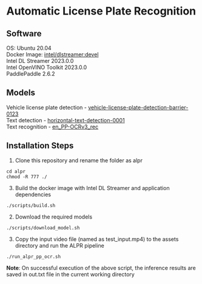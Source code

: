# Automatic License Plate Recognition

## Software   
OS: Ubuntu 20.04   
Docker Image: [intel/dlstreamer:devel](https://hub.docker.com/layers/intel/dlstreamer/devel/images/sha256-3d211ab50bcdd3d9c4a71d18893c826e9a3717d3301f4a1b5b7aa68563ce78d5?context=explore)   
Intel DL Streamer 2023.0.0   
Intel OpenVINO Toolkit 2023.0.0   
PaddlePaddle 2.6.2

## Models
Vehicle license plate detection - [vehicle-license-plate-detection-barrier-0123](https://github.com/openvinotoolkit/open_model_zoo/tree/master/models/public/vehicle-license-plate-detection-barrier-0123)   
Text detection - [horizontal-text-detection-0001](https://github.com/openvinotoolkit/open_model_zoo/tree/master/models/intel/horizontal-text-detection-0001)   
Text recognition - [en_PP-OCRv3_rec](https://github.com/PaddlePaddle/PaddleOCR)   

## Installation Steps   
1. Clone this repository and rename the folder as alpr
```
cd alpr   
chmod -R 777 ./   
```
3. Build the docker image with Intel DL Streamer and application dependencies   
```
./scripts/build.sh
```
2. Download the required models   
```
./scripts/download_model.sh
```
3. Copy the input video file (named as test_input.mp4) to the assets directory and run the ALPR pipeline    
```
./run_alpr_pp_ocr.sh   
```
**Note**: On successful execution of the above script, the inference results are saved in out.txt file in the current working directory   
